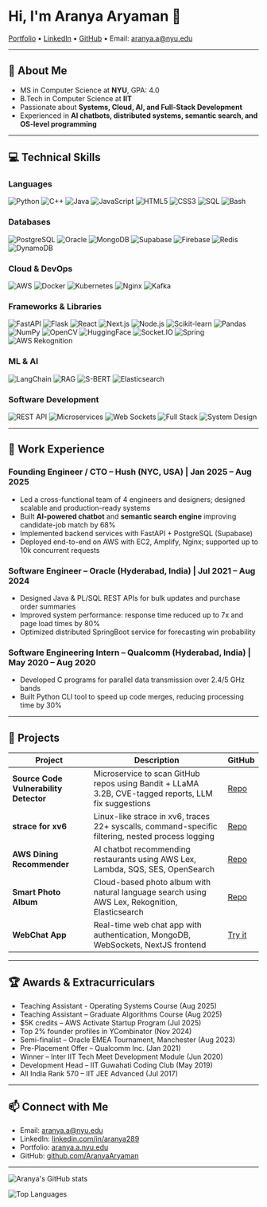 # Hi, I'm Aranya Aryaman 👋

[Portfolio](https://aranya-aryaman-portfolio.onrender.com) • [LinkedIn](https://linkedin.com/in/aranya289) • [GitHub](https://github.com/AranyaAryaman) • Email: aranya.a@nyu.edu  

---

## 🌱 About Me
- MS in Computer Science at **NYU**, GPA: 4.0
- B.Tech in Computer Science at **IIT**
- Passionate about **Systems, Cloud, AI, and Full-Stack Development**  
- Experienced in **AI chatbots, distributed systems, semantic search, and OS-level programming**  

---

## 💻 Technical Skills

### **Languages**
![Python](https://img.shields.io/badge/-Python-3776AB?style=flat-square&logo=python&logoColor=white)
![C++](https://img.shields.io/badge/-C++-00599C?style=flat-square&logo=c%2B%2B&logoColor=white)
![Java](https://img.shields.io/badge/-Java-F89820?style=flat-square&logo=java&logoColor=white)
![JavaScript](https://img.shields.io/badge/-JavaScript-F7DF1E?style=flat-square&logo=javascript&logoColor=black)
![HTML5](https://img.shields.io/badge/-HTML5-E34F26?style=flat-square&logo=html5&logoColor=white)
![CSS3](https://img.shields.io/badge/-CSS3-1572B6?style=flat-square&logo=css3&logoColor=white)
![SQL](https://img.shields.io/badge/-SQL-0064a5?style=flat-square&logo=postgresql&logoColor=white)
![Bash](https://img.shields.io/badge/-Bash-4EAA25?style=flat-square&logo=gnu-bash&logoColor=white)

### **Databases**
![PostgreSQL](https://img.shields.io/badge/-PostgreSQL-316192?style=flat-square&logo=postgresql&logoColor=white)
![Oracle](https://img.shields.io/badge/-Oracle-F80000?style=flat-square&logo=oracle&logoColor=white)
![MongoDB](https://img.shields.io/badge/-MongoDB-47A248?style=flat-square&logo=mongodb&logoColor=white)
![Supabase](https://img.shields.io/badge/-Supabase-3ECF8E?style=flat-square&logo=supabase&logoColor=white)
![Firebase](https://img.shields.io/badge/-Firebase-FFCA28?style=flat-square&logo=firebase&logoColor=black)
![Redis](https://img.shields.io/badge/-Redis-DC382D?style=flat-square&logo=redis&logoColor=white)
![DynamoDB](https://img.shields.io/badge/-DynamoDB-4053D6?style=flat-square&logo=amazondynamodb&logoColor=white)


### **Cloud & DevOps**
![AWS](https://img.shields.io/badge/-AWS-232F3E?style=flat-square&logo=amazon-aws&logoColor=white)
![Docker](https://img.shields.io/badge/-Docker-2496ED?style=flat-square&logo=docker&logoColor=white)
![Kubernetes](https://img.shields.io/badge/-Kubernetes-326CE5?style=flat-square&logo=kubernetes&logoColor=white)
![Nginx](https://img.shields.io/badge/-Nginx-009639?style=flat-square&logo=nginx&logoColor=white)
![Kafka](https://img.shields.io/badge/-Kafka-231F20?style=flat-square&logo=apachekafka&logoColor=white)


### **Frameworks & Libraries**
![FastAPI](https://img.shields.io/badge/-FastAPI-009688?style=flat-square&logo=fastapi&logoColor=white)
![Flask](https://img.shields.io/badge/-Flask-000000?style=flat-square&logo=flask&logoColor=white)
![React](https://img.shields.io/badge/-React-61DAFB?style=flat-square&logo=react&logoColor=black)
![Next.js](https://img.shields.io/badge/-Next.js-000000?style=flat-square&logo=nextdotjs&logoColor=white)
![Node.js](https://img.shields.io/badge/-Node.js-339933?style=flat-square&logo=node.js&logoColor=white)
![Scikit-learn](https://img.shields.io/badge/-Scikit--learn-F7931E?style=flat-square&logo=scikitlearn&logoColor=white)
![Pandas](https://img.shields.io/badge/-Pandas-150458?style=flat-square&logo=pandas&logoColor=white)
![NumPy](https://img.shields.io/badge/-NumPy-013243?style=flat-square&logo=numpy&logoColor=white)
![OpenCV](https://img.shields.io/badge/-OpenCV-5C3EE8?style=flat-square&logo=opencv&logoColor=white)
![HuggingFace](https://img.shields.io/badge/-HuggingFace-F9AA33?style=flat-square&logo=huggingface&logoColor=white)
![Socket.IO](https://img.shields.io/badge/-Socket.IO-010101?style=flat-square&logo=socket.io&logoColor=white)
![Spring](https://img.shields.io/badge/-Spring-6DB33F?style=flat-square&logo=spring&logoColor=white)
![AWS Rekognition](https://img.shields.io/badge/-AWS%20Rekognition-232F3E?style=flat-square&logo=amazon-aws&logoColor=white)


### **ML & AI**
![LangChain](https://img.shields.io/badge/-LangChain-000000?style=flat-square)
![RAG](https://img.shields.io/badge/-RAG-0A0A0A?style=flat-square)
![S-BERT](https://img.shields.io/badge/-Sentence-BERT-FF6F61?style=flat-square)
![Elasticsearch](https://img.shields.io/badge/-Elasticsearch-005571?style=flat-square&logo=elasticsearch&logoColor=white)


### **Software Development**
![REST API](https://img.shields.io/badge/-REST_API-4A90E2?style=flat-square)
![Microservices](https://img.shields.io/badge/-Microservices-FE7F00?style=flat-square)
![Web Sockets](https://img.shields.io/badge/-Web_Sockets-008080?style=flat-square)
![Full Stack](https://img.shields.io/badge/-Full_Stack-6A1B9A?style=flat-square)
![System Design](https://img.shields.io/badge/-System_Design-FF5722?style=flat-square)

---

## 💼 Work Experience

### **Founding Engineer / CTO** – Hush (NYC, USA) | Jan 2025 – Aug 2025
- Led a cross-functional team of 4 engineers and designers; designed scalable and production-ready systems  
- Built **AI-powered chatbot** and **semantic search engine** improving candidate-job match by 68%  
- Implemented backend services with FastAPI + PostgreSQL (Supabase)  
- Deployed end-to-end on AWS with EC2, Amplify, Nginx; supported up to 10k concurrent requests  

### **Software Engineer** – Oracle (Hyderabad, India) | Jul 2021 – Aug 2024
- Designed Java & PL/SQL REST APIs for bulk updates and purchase order summaries  
- Improved system performance: response time reduced up to 7x and page load times by 80%  
- Optimized distributed SpringBoot service for forecasting win probability  

### **Software Engineering Intern** – Qualcomm (Hyderabad, India) | May 2020 – Aug 2020
- Developed C programs for parallel data transmission over 2.4/5 GHz bands  
- Built Python CLI tool to speed up code merges, reducing processing time by 30%  

---

## 📂 Projects

| Project | Description | GitHub |
|---------|-------------|--------|
| **Source Code Vulnerability Detector** | Microservice to scan GitHub repos using Bandit + LLaMA 3.2B, CVE-tagged reports, LLM fix suggestions | [Repo](https://github.com/CS-GY-9223-Cloud-Vuln-Detector/reportGeneration) |
| **strace for xv6** | Linux-like strace in xv6, traces 22+ syscalls, command-specific filtering, nested process logging | [Repo](https://github.com/AranyaAryaman/strace-xv6) |
| **AWS Dining Recommender** | AI chatbot recommending restaurants using AWS Lex, Lambda, SQS, SES, OpenSearch | [Repo](https://github.com/AranyaAryaman/AWS-Dining-Recommender) |
| **Smart Photo Album** | Cloud-based photo album with natural language search using AWS Lex, Rekognition, Elasticsearch | [Repo](https://github.com/AranyaAryaman/smart-photo-finder) |
| **WebChat App** | Real-time web chat app with authentication, MongoDB, WebSockets, NextJS frontend | [Try it](https://webchat-j21z.onrender.com/) |

---

## 🏆 Awards & Extracurriculars
- Teaching Assistant - Operating Systems Course (Aug 2025)
- Teaching Assistant – Graduate Algorithms Course (Aug 2025)  
- $5K credits – AWS Activate Startup Program (Jul 2025)  
- Top 2% founder profiles in YCombinator (Nov 2024)  
- Semi-finalist – Oracle EMEA Tournament, Manchester (Aug 2023)  
- Pre-Placement Offer – Qualcomm Inc. (Jan 2021)  
- Winner – Inter IIT Tech Meet Development Module (Jun 2020)  
- Development Head – IIT Guwahati Coding Club (May 2019)  
- All India Rank 570 – IIT JEE Advanced (Jul 2017)  

---

## 📫 Connect with Me
- Email: aranya.a@nyu.edu  
- LinkedIn: [linkedin.com/in/aranya289](https://linkedin.com/in/aranya289)  
- Portfolio: [aranya.a.nyu.edu](https://aranya-aryaman-portfolio.onrender.com/contact)  
- GitHub: [github.com/AranyaAryaman](https://github.com/AranyaAryaman)

---

<!-- Overall GitHub stats -->
![Aranya's GitHub stats](https://github-readme-stats.vercel.app/api?username=AranyaAryaman&show_icons=true&theme=tokyonight&count_private=true)

<!-- Top Languages -->
![Top Languages](https://github-readme-stats.vercel.app/api/top-langs/?username=AranyaAryaman&layout=compact&theme=tokyonight&count_private=true)

